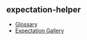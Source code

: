 expectation-helper
----------

- [Glossary](https://docs.greatexpectations.io/docs/glossary)
- [Expectation Gallery](https://greatexpectations.io/expectations)
